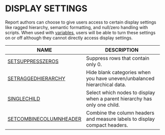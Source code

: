 # DISPLAY SETTINGS

Report authors can choose to give users access to certain display settings like ragged hierarchy, semantic formatting, and null/zero handling with scripts. When used with [variables](../../../working-with-inforiver/18.-variables/), users will be able to turn these settings on or off although they cannot directly access display settings.

| NAME                                                 | DESCRIPTION                                                                |
| ---------------------------------------------------- | -------------------------------------------------------------------------- |
| [SETSUPPRESSZEROS](setsuppresszeros.md)              | Suppress rows that contain only 0.                                         |
| [SETRAGGEDHIERARCHY](setraggedhierarchy.md)          | Hide blank categories when you have uneven/unbalanced hierarchical data.   |
| [SINGLECHILD](singlechild.md)                        | Select which nodes to display when a parent hierarchy has only one child.  |
| [SETCOMBINECOLUMNHEADER](setcombinecolumnheader.md)  | Combine the column headers and measure labels to display compact headers.  |
